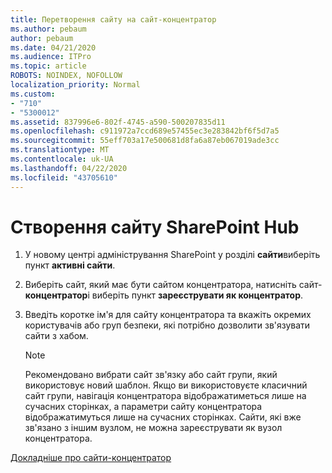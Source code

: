 ```yaml
---
title: Перетворення сайту на сайт-концентратор
ms.author: pebaum
author: pebaum
ms.date: 04/21/2020
ms.audience: ITPro
ms.topic: article
ROBOTS: NOINDEX, NOFOLLOW
localization_priority: Normal
ms.custom:
- "710"
- "5300012"
ms.assetid: 837996e6-802f-4745-a590-500207835d11
ms.openlocfilehash: c911972a7ccd689e57455ec3e283842bf6f5d7a5
ms.sourcegitcommit: 55eff703a17e500681d8fa6a87eb067019ade3cc
ms.translationtype: MT
ms.contentlocale: uk-UA
ms.lasthandoff: 04/22/2020
ms.locfileid: "43705610"
---
```

# <a name="create-a-sharepoint-hub-site"></a>Створення сайту SharePoint Hub

1. У новому центрі адміністрування SharePoint у розділі **сайти**виберіть пункт **активні сайти**.

2. Виберіть сайт, який має бути сайтом концентратора, натисніть сайт- **концентратор**і виберіть пункт **зареєструвати як концентратор**.

3. Введіть коротке ім'я для сайту концентратора та вкажіть окремих користувачів або груп безпеки, які потрібно дозволити зв'язувати сайти з хабом.

    > [!NOTE]
    >  Рекомендовано вибрати сайт зв'язку або сайт групи, який використовує новий шаблон. Якщо ви використовуєте класичний сайт групи, навігація концентратора відображатиметься лише на сучасних сторінках, а параметри сайту концентратора відображатимуться лише на сучасних сторінках. Сайти, які вже зв'язано з іншим вузлом, не можна зареєструвати як вузол концентратора.
  
[Докладніше про сайти-концентратор](https://go.microsoft.com/fwlink/?linkid=869149)
  